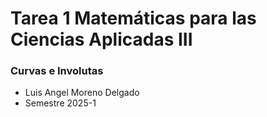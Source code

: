 # Tarea 1 Matemáticas para las Ciencias Aplicadas III
### Curvas e Involutas
- Luis Angel Moreno Delgado
- Semestre 2025-1

